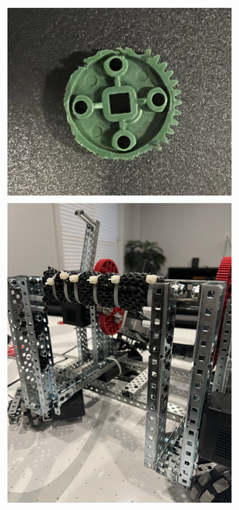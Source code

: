 

![Slip Gear Made with Dremel](images/SingleSlipGear.jpeg)

![](images/CatapultFrameSideAngle.jpeg)